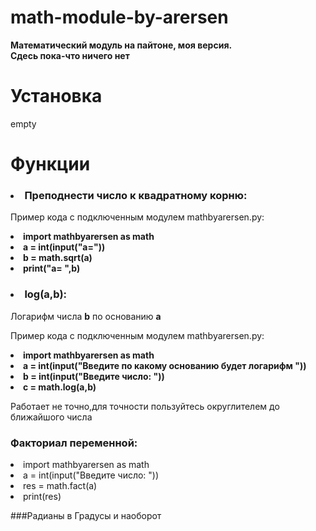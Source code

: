 # math-module-by-arersen
<html>
<b>Математический модуль на пайтоне, моя версия. </br>
Сдесь пока-что ничего нет</b>

<h1> Установка</h1>
<p>empty</p>

<h1>Функции</h1>

<h3><Li>Преподнести число к квадратному корню:</li></h3>
<p> Пример кода с подключенным модулем mathbyarersen.py:</p>
<b class="li1"><li> import mathbyarersen as math</li>
<li> a = int(input("a="))</li>
<li> b = math.sqrt(a)</li>
<li> print("a= ",b)</li></b>

<h3><li>log(a,b):</li></h3>
  Логарифм числа <b>b</b> по основанию <b>a</b>
  <p> Пример кода с подключенным модулем mathbyarersen.py:</p>
    <b><li>import mathbyarersen as math</li>
    <li>a = int(input("Введите по какому основанию будет логарифм "))</li>
    <li>b = int(input("Введите число: "))</li>
    <li>c = math.log(a,b)</li></b>
    <p>Работает не точно,для точности пользуйтесь округлителем до ближайшого числа</p>
    </html>
<h3> Факториал переменной:</h3>

<li>import mathbyarersen as math</li>
<li>a = int(input("Введите число: "))</li>
<li>res = math.fact(a)</li>
<li>print(res)</li>

###Радианы в Градусы и наоборот



